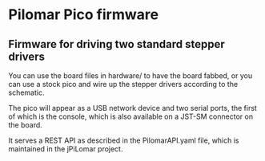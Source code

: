 # Pilomar Pico firmware

## Firmware for driving two standard stepper drivers

You can use the board files in hardware/ to have the board fabbed, or you can use a stock pico and wire up the stepper drivers according to the schematic.

The pico will appear as a USB network device and two serial ports, the first of which is the console, which is also available on a JST-SM connector on the board.

It serves a REST API as described in the PilomarAPI.yaml file, which is maintained in the jPiLomar project.

